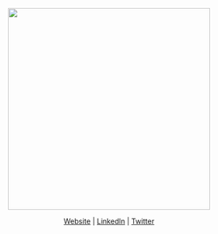 <p align="center"><img src="https://fontmeme.com/permalink/220827/785f1212d65c1363fabcdda47fb0bc33.png" width="400" border="0"></p>
<p align="center"><a href="https://dragos.mg">Website</a> | <a href="https://www.linkedin.com/in/dragosmoldovan/">LinkedIn</a> | <a href="https://twitter.com/dragosmg">Twitter</a></p>
<!--
**dragosmg/dragosmg** is a ✨ _special_ ✨ repository because its `README.md` (this file) appears on your GitHub profile.

Here are some ideas to get you started:

- 🔭 I’m currently working on ...
- 🌱 I’m currently learning ...
- 👯 I’m looking to collaborate on ...
- 🤔 I’m looking for help with ...
- 💬 Ask me about ...
- 📫 How to reach me: ...
- 😄 Pronouns: he/him
- ⚡ Fun fact: ...
-->

